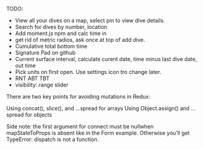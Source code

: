 TODO:

+ View all your dives on a map, select pin to view dive details.
+ Search for dives by number, location
+ Add moment.js npm and calc time in
+ get rid of metric radios, ask once at top of add dive.
+ Cumulative total bottom time
+ Signature Pad on github
+ Current surface interval, calculate curent date, time minus last dive date, out time
+ Pick units on first open.  Use settings icon tro change later.
+ RNT ABT TBT
+ visibility: range slider

There are two key points for avoiding mutations in Redux:

Using concat(), slice(), and …spread for arrays
Using Object.assign() and …spread for objects

Side note: the first argument for connect must be nullwhen mapStateToProps is absent like in the Form example. Otherwise you’ll get TypeError: dispatch is not a function.

